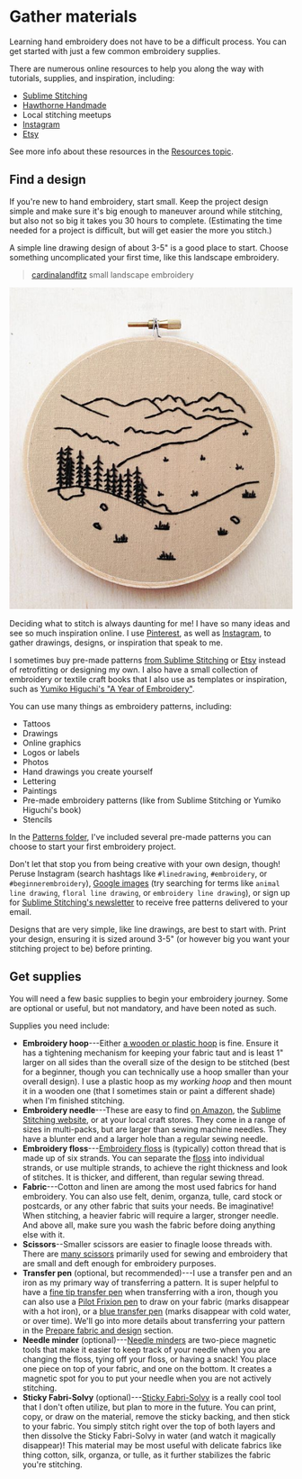 # Gather materials

Learning hand embroidery does not have to be a difficult process. You can get started with just a few common embroidery supplies.

There are numerous online resources to help you along the way with tutorials, supplies, and inspiration, including:

*  [Sublime Stitching](https://sublimestitching.com/)
*  [Hawthorne Handmade](https://www.hawthornhandmade.com/)
*  Local stitching meetups
*  [Instagram](https://www.instagram.com/explore/tags/embroidery/)
*  [Etsy](https://www.etsy.com/search?q=embroidery%20pattern)

See more info about these resources in the [Resources topic](/resources.md).

## Find a design

If you're new to hand embroidery, start small. Keep the project design simple and make sure it's big enough to maneuver around while stitching, but also not so big it takes you 30 hours to complete. (Estimating the time needed for a project is difficult, but will get easier the more you stitch.)

A simple line drawing design of about 3-5" is a good place to start. Choose something uncomplicated your first time, like this landscape embroidery.

> [cardinalandfitz](https://www.etsy.com/shop/cardinalandfitz?ref=l2-shopheader-name) small landscape embroidery

![cardinalandfitz embroidery](/images/prepare_finddesign.jpg)

Deciding what to stitch is always daunting for me! I have so many ideas and see so much inspiration online. I use [Pinterest](https://www.pinterest.com/shrie/stitchery/), as well as [Instagram](https://www.instagram.com/shrielenee/saved/), to gather drawings, designs, or inspiration that speak to me.

I sometimes buy pre-made patterns [from Sublime Stitching](https://sublimestitching.com/collections/hand-embroidery-patterns) or [Etsy](https://www.etsy.com/search?q=embroidery%20pattern) instead of retrofitting or designing my own. I also have a small collection of embroidery or textile craft books that I also use as templates or inspiration, such as [Yumiko Higuchi's "A Year of Embroidery"](https://www.amazon.com/Year-Embroidery-Month-Month-Collection/dp/1611804728/ref=sr_1_3?crid=1KBLR8ZPCPS8U&dchild=1&keywords=yumiko+higuchi&qid=1585332284&sprefix=yumiko+%2Caps%2C168&sr=8-3).

You can use many things as embroidery patterns, including:

*  Tattoos
*  Drawings
*  Online graphics
*  Logos or labels
*  Photos
*  Hand drawings you create yourself
*  Lettering
*  Paintings
*  Pre-made embroidery patterns (like from Sublime Stitching or Yumiko Higuchi's book)
*  Stencils

In the [Patterns folder](/patterns), I've included several pre-made patterns you can choose to start your first embroidery project.

Don't let that stop you from being creative with your own design, though! Peruse Instagram (search hashtags like `#linedrawing`, `#embroidery`, or `#beginnerembroidery`), [Google images](https://images.google.com/?gws_rd=ssl) (try searching for terms like `animal line drawing`, `floral line drawing`, or `embroidery line drawing`), or sign up for [Sublime Stitching's newsletter](https://sublimestitching.com/pages/join) to receive free patterns delivered to your email.

Designs that are very simple, like line drawings, are best to start with. Print your design, ensuring it is sized around 3-5" (or however big you want your stitching project to be) before printing.

## Get supplies

You will need a few basic supplies to begin your embroidery journey. Some are optional or useful, but not mandatory, and have been noted as such.

Supplies you need include:

*  **Embroidery hoop**---Either [a wooden or plastic hoop](https://sublimestitching.com/collections/type-hoops) is fine. Ensure it has a tightening mechanism for keeping your fabric taut and is least 1" larger on all sides than the overall size of the design to be stitched (best for a beginner, though you can technically use a hoop smaller than your overall design). I use a plastic hoop as my _working hoop_ and then mount it in a wooden one (that I sometimes stain or paint a different shade) when I'm finished stitching.
*  **Embroidery needle**---These are easy to find [on Amazon](https://www.amazon.com/s?k=embroidery+needle&ref=nb_sb_noss_2), the [Sublime Stitching website](https://sublimestitching.com/collections/needles), or at your local craft stores. They come in a range of sizes in multi-packs, but are larger than sewing machine needles. They have a blunter end and a larger hole than a regular sewing needle.
*  **Embroidery floss**---[Embroidery floss](https://sublimestitching.com/collections/threads-sublime-floss) is (typically) cotton thread that is made up of six strands. You can separate the [floss](https://www.amazon.com/s?k=embroidery+floss&ref=nb_sb_noss_2) into individual strands, or use multiple strands, to achieve the right thickness and look of stitches. It is thicker, and different, than regular sewing thread.
*  **Fabric**---Cotton and linen are among the most used fabrics for hand embroidery. You can also use felt, denim, organza, tulle, card stock or postcards, or any other fabric that suits your needs. Be imaginative! When stitching, a heavier fabric will require a larger, stronger needle. And above all, make sure you wash the fabric before doing anything else with it.
*  **Scissors**--Smaller scissors are easier to finagle loose threads with. There are [many scissors](https://sublimestitching.com/collections/type-scissors) primarily used for sewing and embroidery that are small and deft enough for embroidery purposes.
*  **Transfer pen** (optional, but recommended)---I use a transfer pen and an iron as my primary way of transferring a pattern. It is super helpful to have a [fine tip transfer pen](https://sublimestitching.com/collections/special-tools/products/transfer-pen) when transferring with a iron, though you can also use a [Pilot Frixion pen](https://www.amazon.com/Pilot-FriXion-Erasable-3-Pack-31578/dp/B004JXHTDK/ref=sr_1_5?dchild=1&keywords=erasable+pen&qid=1585339472&sr=8-5) to draw on your fabric (marks disappear with a hot iron), or a [blue transfer pen](https://www.amazon.com/DMC-U1539-Embroidery-Transfer-Blue/dp/B000W5HTX4/ref=sr_1_4?dchild=1&keywords=embroidery+transfer+pen&qid=1585339431&sr=8-4) (marks disappear with cold water, or over time). We'll go into more details about transferring your pattern in the [Prepare fabric and design](#prepare-fabric-and-design) section.
*  **Needle minder** (optional)---[Needle minders](https://www.amazon.com/s?k=needle+minder&ref=nb_sb_noss_2) are two-piece magnetic tools that make it easier to keep track of your needle when you are changing the floss, tying off your floss, or having a snack! You place one piece on top of your fabric, and one on the bottom. It creates a magnetic spot for you to put your needle when you are not actively stitching.
*  **Sticky Fabri-Solvy** (optional)---[Sticky Fabri-Solvy](https://www.amazon.com/Sulky-Sticky-Fabri-Solvy-Stabilizer-8-5/dp/B004R2B3NU/ref=sr_1_26?dchild=1&keywords=embroidery+transfer+pen&qid=1585339431&sr=8-26) is a really cool tool that I don't often utilize, but plan to more in the future. You can print, copy, or draw on the material, remove the sticky backing, and then stick to your fabric. You simply stitch right over the top of both layers and then dissolve the Sticky Fabri-Solvy in water (and watch it magically disappear)! This material may be most useful with delicate fabrics like thing cotton, silk, organza, or tulle, as it further stabilizes the fabric you're stitching.
